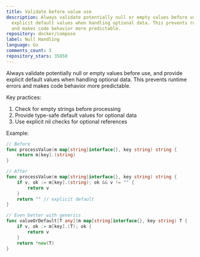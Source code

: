 ```yaml
---
title: Validate before value use
description: Always validate potentially null or empty values before use, and provide
  explicit default values when handling optional data. This prevents runtime errors
  and makes code behavior more predictable.
repository: docker/compose
label: Null Handling
language: Go
comments_count: 3
repository_stars: 35858
---
```


Always validate potentially null or empty values before use, and provide explicit default values when handling optional data. This prevents runtime errors and makes code behavior more predictable.

Key practices:
1. Check for empty strings before processing
2. Provide type-safe default values for optional data
3. Use explicit nil checks for optional references

Example:
```go
// Before
func processValue(m map[string]interface{}, key string) string {
    return m[key].(string)
}

// After
func processValue(m map[string]interface{}, key string) string {
    if v, ok := m[key].(string); ok && v != "" {
        return v
    }
    return "" // explicit default
}

// Even better with generics
func valueOrDefault[T any](m map[string]interface{}, key string) T {
    if v, ok := m[key].(T); ok {
        return v
    }
    return *new(T)
}
```